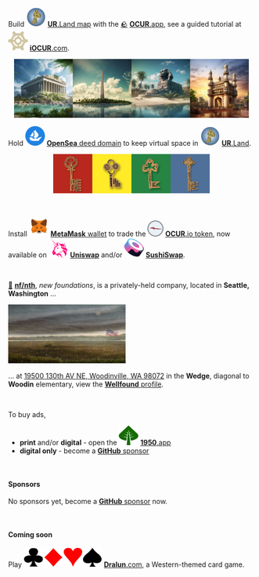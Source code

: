 Build <img src="img/island.png" style="width:40px;height:40px;" /> [**UR**.Land map](https://ur.land) with the [🪨](https://xn--g19h.ws) [**OCUR**.app](https://ocur.app), see a guided tutorial at <img src="res/img/gear/gear1.png" style="width:40px;height:40px;" /> [**iOCUR**.com](https://iocur.com).

<p align="center"><img src="img/par.png" style="width:120px;height:120px;" /><img src="img/wash.png" style="width:120px;height:120px;" /><img src="img/sphinx.png" style="width:120px;height:120px;" /><img src="img/charm.png" style="width:120px;height:120px;" /></p>

Hold <img src="img/opensea.png" style="width:40px;height:40px;" /> [**OpenSea** deed domain](https://opensea.io/urland) to keep virtual space in <img src="img/island.png" style="width:40px;height:40px;" /> [**UR**.Land](https://ur.land).

<p align="center"><img src="res/img/key/red.png" style="width:80px;height:80px;" /><img src="res/img/key/yellow.png" style="width:80px;height:80px;" /><img src="res/img/key/green.png" style="width:80px;height:80px;" /><img src="res/img/key/blue.png" style="width:80px;height:80px;" /></p>

<br/>

Install <img src="img/meta.png" style="width:40px;height:40px;" /> [**MetaMask** wallet](https://metamask.io) to trade the <img src="res/img/seal3.png" style="width:32px;height:32px;" /> [**OCUR**.io token](https://ocur.io), now available on <img src="img/uniswap.png" style="width:40px;height:40px;" /> [**Uniswap**](https://app.uniswap.org/#/tokens/ethereum/0xccab679860b1017589239bceeeabe5cd45965afc) and/or <img src="img/sushi.png" style="width:40px;height:40px;" /> [**SushiSwap**](https://www.sushi.com/swap).

<br/>

[🥚](https://xn--wr9h.ws) [**nf/nth**](https://nfnth.com), *new foundations*, is a privately-held company, located in **Seattle, Washington** ...

<img src="img/field.gif" style="width:240px;height:120px;" />

... at [19500 130th AV NE, Woodinville, WA 98072](https://blue.kingcounty.com/Assessor/eRealProperty/Dashboard.aspx?ParcelNbr=1428900123) in the **Wedge**, diagonal to **Woodin** elementary, view the [**Wellfound** profile](https://wellfound.com/u/urland).

<br/>

To buy ads,

- **print** and/or **digital** - open the <img src="res/img/leaf/leaf1.png" style="width:40px;height:40px;" /> [**1950**.app](https://1950.app)
- **digital only** - become a [**GitHub** sponsor](https://github.com/sponsors/nfnth)

<br/>

#### Sponsors

No sponsors yet, become a [**GitHub** sponsor](https://github.com/sponsors/nfnth) now.

<br/>

#### Coming soon

Play <img src="res/img/card/club.png" style="width:40px;height:40px;" /><img src="res/img/card/diamond.png" style="width:40px;height:40px;" /><img src="res/img/card/heart.png" style="width:40px;height:40px;" /><img src="res/img/card/spade.png" style="width:40px;height:40px;" /> [**Dralun**.com](https://dralun.com), a Western-themed card game.
